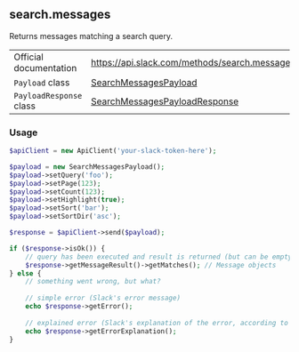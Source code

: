 ## search.messages

Returns messages matching a search query.

| | |
|-------------------------|-------------------------------------------------------------------------------------------------------------------------------------------|
| Official documentation  | https://api.slack.com/methods/search.messages                                                                                                  |
| `Payload` class         | [SearchMessagesPayload](https://github.com/cleentfaar/slack/blob/master/src/CL/Slack/Payload/SearchMessagesPayload.php)                             |
| `PayloadResponse` class | [SearchMessagesPayloadResponse](https://github.com/cleentfaar/slack/blob/master/src/CL/Slack/Payload/SearchMessagesPayloadResponse.php)             |


### Usage

```php
$apiClient = new ApiClient('your-slack-token-here');

$payload = new SearchMessagesPayload();
$payload->setQuery('foo');
$payload->setPage(123);
$payload->setCount(123);
$payload->setHighlight(true);
$payload->setSort('bar');
$payload->setSortDir('asc');

$response = $apiClient->send($payload);

if ($response->isOk()) {
    // query has been executed and result is returned (but can be empty)
    $response->getMessageResult()->getMatches(); // Message objects
} else {
    // something went wrong, but what?
    
    // simple error (Slack's error message)
    echo $response->getError();
    
    // explained error (Slack's explanation of the error, according to the documentation)
    echo $response->getErrorExplanation();
}
```
